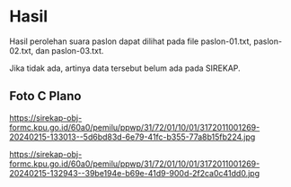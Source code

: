 # Hasil

Hasil perolehan suara paslon dapat dilihat pada file paslon-01.txt, paslon-02.txt, dan paslon-03.txt.

Jika tidak ada, artinya data tersebut belum ada pada SIREKAP.

## Foto C Plano

https://sirekap-obj-formc.kpu.go.id/60a0/pemilu/ppwp/31/72/01/10/01/3172011001269-20240215-133013--5d6bd83d-6e79-41fc-b355-77a8b15fb224.jpg

https://sirekap-obj-formc.kpu.go.id/60a0/pemilu/ppwp/31/72/01/10/01/3172011001269-20240215-132943--39be194e-b69e-41d9-900d-2f2ca0c41dd0.jpg
